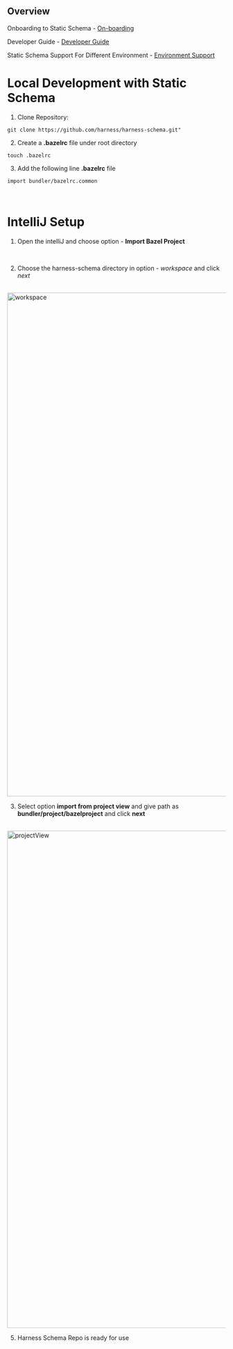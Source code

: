 ## Overview
Onboarding to Static Schema - [On-boarding](https://harness.atlassian.net/wiki/spaces/PIPE/pages/21390131775/Static+Schema+Onboarding)

Developer Guide - [Developer Guide](https://harness.atlassian.net/wiki/spaces/PIPE/pages/21420410346/Developer+Guide+for+Static+Schema)

Static Schema Support For Different Environment - [Environment Support](https://harness.atlassian.net/wiki/spaces/PIPE/pages/21419919199/Making+Static+Schema+Live+in+Different+Environment)


# **Local Development with Static Schema**

1. Clone Repository:


  ```
git clone https://github.com/harness/harness-schema.git"
  ```


2. Create a __.bazelrc__ file under root directory

``` touch .bazelrc ```


3. Add the following line __.bazelrc__ file

```import bundler/bazelrc.common```

<br>

# **IntelliJ Setup**

1. Open the intelliJ and choose option - __Import Bazel Project__

<br>

2. Choose the harness-schema directory in option - *workspace* and click *next*

<br>

<img width="1161" alt="workspace" src="https://github.com/harness/harness-schema/assets/67271707/b0167760-b665-494e-aa15-64c355b61af1">

<br>

3. Select option __import from project view__ and give path as __bundler/project/bazelproject__ and click __next__

<br>
  <img width="1146" alt="projectView" src="https://github.com/harness/harness-schema/assets/67271707/2e5dfe42-8332-4ea8-aa02-cff623dd202d">
<br>

5. Harness Schema Repo is ready for use

